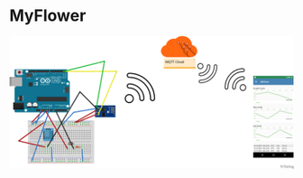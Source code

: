 # MyFlower
![Work](https://raw.githubusercontent.com/harrunisk/MyFlower/master/Application%20Sketch.png)


